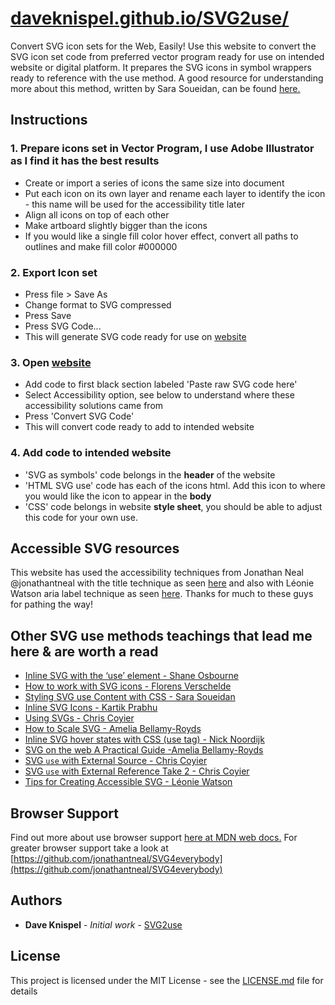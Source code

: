 # [daveknispel.github.io/SVG2use/]()

Convert SVG icon sets for the Web, Easily!  Use this website to convert the SVG icon set code from preferred vector program ready for use on intended website or digital platform. It prepares the SVG icons in symbol wrappers ready to reference with the use method. A good resource for understanding more about this method, written by Sara Soueidan, can be found [here.](https://tympanus.net/codrops/2015/07/16/styling-SVG-use-content-css/)

## Instructions

### 1. Prepare icons set in Vector Program, I use Adobe Illustrator as I find it has the best results 
* Create or import a series of icons the same size into document
* Put each icon on its own layer and rename each layer to identify the icon - this name will be used for the accessibility title later
* Align all icons on top of each other
* Make artboard slightly bigger than the icons
* If you would like a single fill color hover effect, convert all paths to outlines and make fill color #000000

### 2. Export Icon set
* Press file > Save As
* Change format to SVG compressed
* Press Save
* Press SVG Code...
* This will generate SVG code ready for use on [website](https://daveknispel.github.io/SVG2use/)

### 3. Open [website](https://daveknispel.github.io/SVG2use/)
* Add code to first black section labeled 'Paste raw SVG code here'
* Select Accessibility option, see below to understand where these accessibility solutions came from
* Press 'Convert SVG Code'
* This will convert code ready to add to intended website

### 4. Add code to intended website
* 'SVG as symbols' code belongs in the **header** of the website
* 'HTML SVG use' code has each of the icons html. Add this icon to where you would like the icon to appear in the **body**
* 'CSS' code belongs in website **style sheet**, you should be able to adjust this code for your own use.


## Accessible SVG resources

This website has used the accessibility techniques from Jonathan Neal @jonathantneal with the title technique as seen [here](https://github.com/jonathantneal/SVG4everybody#readability-and-accessibility) and also with Léonie Watson aria label technique as seen [here](https://developer.paciellogroup.com/blog/2013/12/using-aria-enhance-SVG-accessibility/). Thanks for much to these guys for pathing the way!

## Other SVG use methods teachings that lead me here & are worth a read

* [Inline SVG with the ‘use’ element - Shane Osbourne](https://wearejh.com/inline-SVG-use-element/)
* [How to work with SVG icons  - Florens Verschelde](https://fvsch.com/SVG-icons/)
* [Styling SVG use Content with CSS -  Sara Soueidan](https://tympanus.net/codrops/2015/07/16/styling-SVG-use-content-css/)
* [Inline SVG Icons -  Kartik Prabhu](https://kartikprabhu.com/articles/inline-SVG-icons)
* [Using SVGs  -  Chris Coyier](https://css-tricks.com/using-SVG/)
* [How to Scale SVG  -  Amelia Bellamy-Royds](https://css-tricks.com/scale-SVG/)
* [Inline SVG hover states with CSS (use tag)  - Nick Noordijk](https://medium.com/@nicknoordijk/inline-SVG-hover-states-with-css-use-tag-4a336ed75062)
* [SVG on the web A Practical Guide -Amelia Bellamy-Royds](https://SVGontheweb.com/)
* [SVG `use` with External Source  -  Chris Coyier](https://css-tricks.com/SVG-use-external-source/)
* [SVG `use` with External Reference Take 2  -  Chris Coyier](https://css-tricks.com/SVG-use-with-external-reference-take-2/)
* [Tips for Creating Accessible SVG - Léonie Watson](https://www.sitepoint.com/tips-accessible-SVG/)

## Browser Support

Find out more about use browser support [here at MDN web docs.](https://developer.mozilla.org/en-US/docs/Web/SVG/Element/use)
For greater browser support take a look at [https://github.com/jonathantneal/SVG4everybody](https://github.com/jonathantneal/SVG4everybody)

## Authors

* **Dave Knispel** - *Initial work* - [SVG2use](https://daveknispel.github.io/SVG2use/)

## License

This project is licensed under the MIT License - see the [LICENSE.md](LICENSE.md) file for details




